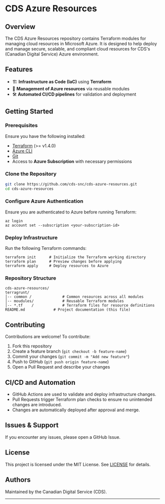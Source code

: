 # CDS Azure Resources

## Overview
The CDS Azure Resources repository contains Terraform modules for managing cloud resources in Microsoft Azure. It is designed to help deploy and manage secure, scalable, and compliant cloud resources for CDS's (Canadian Digital Service) Azure environment.

## Features
- 🏗 **Infrastructure as Code (IaC)** using **Terraform**
- 🏢 **Management of Azure resources** via reusable modules
- 🛠 **Automated CI/CD pipelines** for validation and deployment

## Getting Started

### Prerequisites
Ensure you have the following installed:
- [Terraform](https://developer.hashicorp.com/terraform/downloads) (>= v1.4.0)
- [Azure CLI](https://learn.microsoft.com/en-us/cli/azure/install-azure-cli)
- [Git](https://git-scm.com/downloads)
- Access to **Azure Subscription** with necessary permissions

### Clone the Repository
```sh
git clone https://github.com/cds-snc/cds-azure-resources.git
cd cds-azure-resources
```
### Configure Azure Authentication
Ensure you are authenticated to Azure before running Terraform:
```
az login
az account set --subscription <your-subscription-id>
```

### Deploy Infrastructure
Run the following Terraform commands:
```
terraform init      # Initialize the Terraform working directory
terraform plan      # Preview changes before applying
terraform apply     # Deploy resources to Azure
```
### Repository Structure
```
cds-azure-resources/
terragrunt/
│-- common /              # Common resources across all modules
│-- moudules/             # Reusable Terraform modules 
│-- *.tf    /             # Terraform files for resource definitions 
README.md             # Project documentation (this file)
```

## Contributing

Contributions are welcome! To contribute:

1. Fork this repository
2. Create a feature branch (`git checkout -b feature-name`)
3. Commit your changes (`git commit -m "Add new feature"`)
4. Push to GitHub (`git push origin feature-name`)
5. Open a Pull Request and describe your changes

## CI/CD and Automation

- GitHub Actions are used to validate and deploy infrastructure changes.
- Pull Requests trigger Terraform plan checks to ensure no unintended changes are introduced.
- Changes are automatically deployed after approval and merge.

## Issues & Support
If you encounter any issues, please open a GitHub Issue.

## License
This project is licensed under the MIT License. See [LICENSE](LICENSE) for details.

## Authors
Maintained by the Canadian Digital Service (CDS).

---